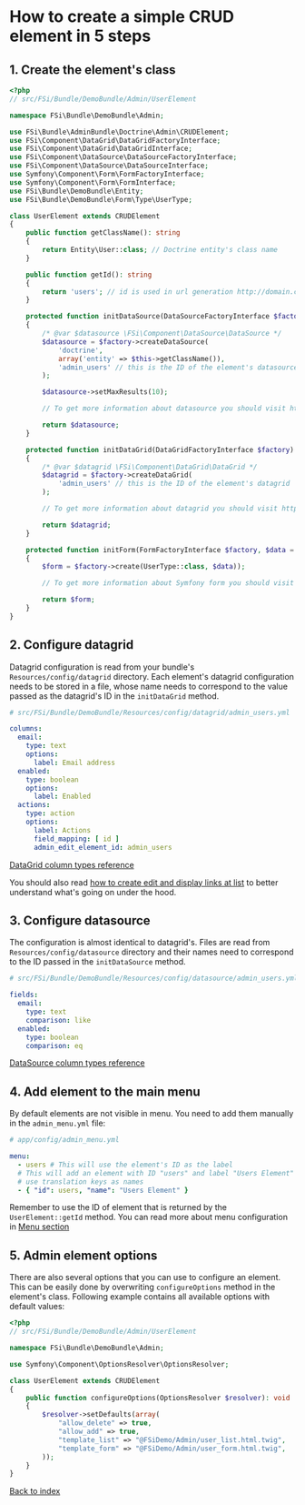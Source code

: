 # How to create a simple CRUD element in 5 steps

## 1. Create the element's class

```php
<?php
// src/FSi/Bundle/DemoBundle/Admin/UserElement

namespace FSi\Bundle\DemoBundle\Admin;

use FSi\Bundle\AdminBundle\Doctrine\Admin\CRUDElement;
use FSi\Component\DataGrid\DataGridFactoryInterface;
use FSi\Component\DataGrid\DataGridInterface;
use FSi\Component\DataSource\DataSourceFactoryInterface;
use FSi\Component\DataSource\DataSourceInterface;
use Symfony\Component\Form\FormFactoryInterface;
use Symfony\Component\Form\FormInterface;
use FSi\Bundle\DemoBundle\Entity;
use FSi\Bundle\DemoBundle\Form\Type\UserType;

class UserElement extends CRUDElement
{
    public function getClassName(): string
    {
        return Entity\User::class; // Doctrine entity's class name
    }

    public function getId(): string
    {
        return 'users'; // id is used in url generation http://domain.com/admin/{id}/list
    }

    protected function initDataSource(DataSourceFactoryInterface $factory): DataSourceInterface
    {
        /* @var $datasource \FSi\Component\DataSource\DataSource */
        $datasource = $factory->createDataSource(
            'doctrine',
            array('entity' => $this->getClassName()),
            'admin_users' // this is the ID of the element's datasource
        );

        $datasource->setMaxResults(10);

        // To get more information about datasource you should visit https://github.com/fsi-open/datasource-bundle/blob/master/Resources/docs/basic_usage.md

        return $datasource;
    }

    protected function initDataGrid(DataGridFactoryInterface $factory): DataGridInterface
    {
        /* @var $datagrid \FSi\Component\DataGrid\DataGrid */
        $datagrid = $factory->createDataGrid(
            'admin_users' // this is the ID of the element's datagrid
        );

        // To get more information about datagrid you should visit https://github.com/fsi-open/datagrid-bundle/blob/master/Resources/docs/basic_usage.md

        return $datagrid;
    }

    protected function initForm(FormFactoryInterface $factory, $data = null): FormInterface
    {
        $form = $factory->create(UserType::class, $data));

        // To get more information about Symfony form you should visit http://symfony.com/doc/current/book/forms.html

        return $form;
    }
}
```

## 2. Configure datagrid

Datagrid configuration is read from your bundle's `Resources/config/datagrid`
directory. Each element's datagrid configuration needs to be stored in a file,
whose name needs to correspond to the value passed as the datagrid's ID in the
`initDataGrid` method.

```yaml
# src/FSi/Bundle/DemoBundle/Resources/config/datagrid/admin_users.yml

columns:
  email:
    type: text
    options:
      label: Email address
  enabled:
    type: boolean
    options:
      label: Enabled
  actions:
    type: action
    options:
      label: Actions
      field_mapping: [ id ]
      admin_edit_element_id: admin_users
```

[DataGrid column types reference](https://github.com/fsi-open/datagrid-bundle/blob/master/Resources/docs/columns.md)

You should also read [how to create edit and display links at list](how_to_create_edit_link_at_list.md) to better
understand what's going on under the hood.

## 3. Configure datasource

The configuration is almost identical to datagrid's. Files are read from `Resources/config/datasource`
directory and their names need to correspond to the ID passed in the `initDataSource` method.

```yaml
# src/FSi/Bundle/DemoBundle/Resources/config/datasource/admin_users.yml

fields:
  email:
    type: text
    comparison: like
  enabled:
    type: boolean
    comparison: eq
```

[DataSource column types reference](https://github.com/fsi-open/datasource-bundle/blob/master/Resources/docs/columns.md)

## 4. Add element to the main menu

By default elements are not visible in menu. You need to add them manually in the `admin_menu.yml` file:

```yaml
# app/config/admin_menu.yml

menu:
  - users # This will use the element's ID as the label
  # This will add an element with ID "users" and label "Users Element" - you can also
  # use translation keys as names
  - { "id": users, "name": "Users Element" }

```

Remember to use the ID of element that is returned by the ``UserElement::getId`` method.
You can read more about menu configuration in [Menu section](menu.md)

## 5. Admin element options

There are also several options that you can use to configure an element.
This can be easily done by overwriting ``configureOptions`` method in the element's class.
Following example contains all available options with default values:

```php
<?php
// src/FSi/Bundle/DemoBundle/Admin/UserElement

namespace FSi\Bundle\DemoBundle\Admin;

use Symfony\Component\OptionsResolver\OptionsResolver;

class UserElement extends CRUDElement
{
    public function configureOptions(OptionsResolver $resolver): void
    {
        $resolver->setDefaults(array(
            "allow_delete" => true,
            "allow_add" => true,
            "template_list" => "@FSiDemo/Admin/user_list.html.twig",
            "template_form" => "@FSiDemo/Admin/user_form.html.twig",
        ));
    }
}
```

[Back to index](index.md)
